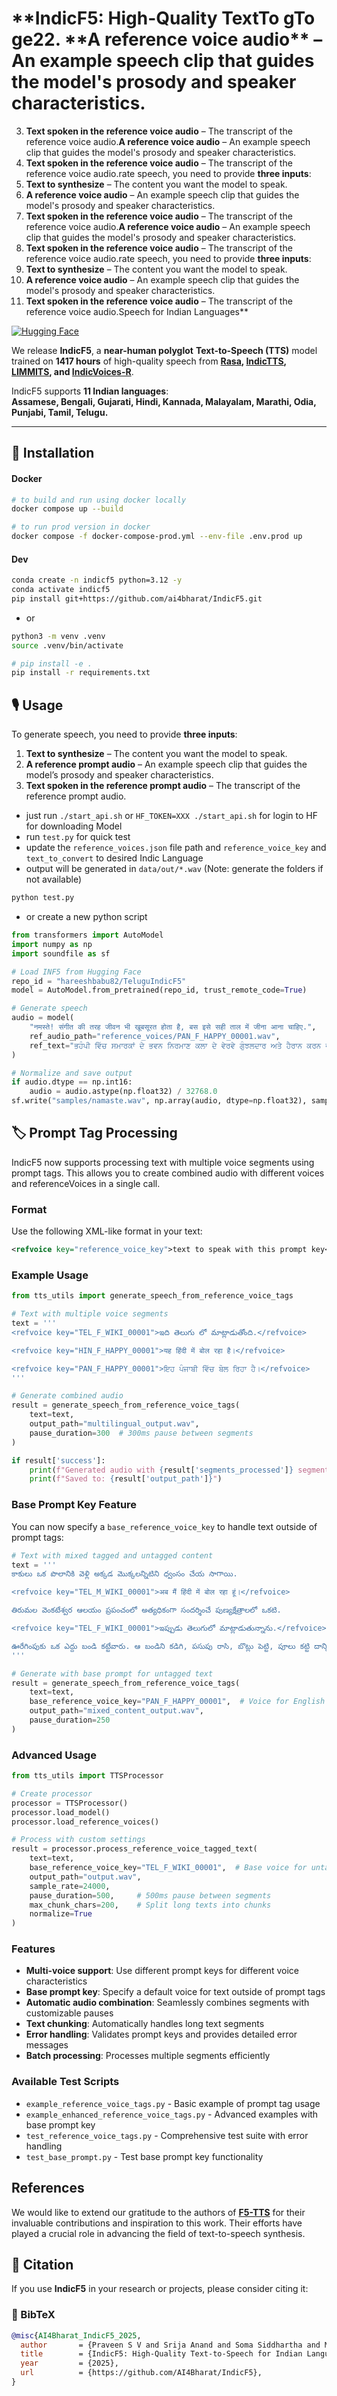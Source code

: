 # **IndicF5: High-Quality TextTo gTo ge22. **A reference voice audio\*\* – An example speech clip that guides the model's prosody and speaker characteristics.

3. **Text spoken in the reference voice audio** – The transcript of the reference voice audio.**A reference voice audio** – An example speech clip that guides the model's prosody and speaker characteristics.
4. **Text spoken in the reference voice audio** – The transcript of the reference voice audio.rate speech, you need to provide **three inputs**:
5. **Text to synthesize** – The content you want the model to speak.
6. **A reference voice audio** – An example speech clip that guides the model's prosody and speaker characteristics.
7. **Text spoken in the reference voice audio** – The transcript of the reference voice audio.**A reference voice audio** – An example speech clip that guides the model's prosody and speaker characteristics.
8. **Text spoken in the reference voice audio** – The transcript of the reference voice audio.rate speech, you need to provide **three inputs**:
9. **Text to synthesize** – The content you want the model to speak.
10. **A reference voice audio** – An example speech clip that guides the model's prosody and speaker characteristics.
11. **Text spoken in the reference voice audio** – The transcript of the reference voice audio.Speech for Indian Languages\*\*

[![Hugging Face](https://img.shields.io/badge/HuggingFace-Model-orange)](https://huggingface.co/ai4bharat/IndicF5)

We release **IndicF5**, a **near-human polyglot** **Text-to-Speech (TTS)** model trained on **1417 hours** of high-quality speech from **[Rasa](https://huggingface.co/datasets/ai4bharat/Rasa), [IndicTTS](https://www.iitm.ac.in/donlab/indictts/database), [LIMMITS](https://sites.google.com/view/limmits24/), and [IndicVoices-R](https://huggingface.co/datasets/ai4bharat/indicvoices_r)**.

IndicF5 supports **11 Indian languages**:  
**Assamese, Bengali, Gujarati, Hindi, Kannada, Malayalam, Marathi, Odia, Punjabi, Tamil, Telugu.**

---

## 🚀 Installation

#### Docker

```sh
# to build and run using docker locally
docker compose up --build

# to run prod version in docker
docker compose -f docker-compose-prod.yml --env-file .env.prod up
```

#### Dev

```bash
conda create -n indicf5 python=3.12 -y
conda activate indicf5
pip install git+https://github.com/ai4bharat/IndicF5.git
```

- or

```sh
python3 -m venv .venv
source .venv/bin/activate

# pip install -e .
pip install -r requirements.txt
```

## 🎙 Usage

To generate speech, you need to provide **three inputs**:

1. **Text to synthesize** – The content you want the model to speak.
2. **A reference prompt audio** – An example speech clip that guides the model’s prosody and speaker characteristics.
3. **Text spoken in the reference prompt audio** – The transcript of the reference prompt audio.

- just run `./start_api.sh` or `HF_TOKEN=XXX ./start_api.sh` for login to HF for downloading Model
- run `test.py` for quick test
- update the `reference_voices.json` file path and `reference_voice_key` and `text_to_convert` to desired Indic Language
- output will be generated in `data/out/*.wav` (Note: generate the folders if not available)

```sh
python test.py
```

- or create a new python script

```python
from transformers import AutoModel
import numpy as np
import soundfile as sf

# Load INF5 from Hugging Face
repo_id = "hareeshbabu82/TeluguIndicF5"
model = AutoModel.from_pretrained(repo_id, trust_remote_code=True)

# Generate speech
audio = model(
    "नमस्ते! संगीत की तरह जीवन भी खूबसूरत होता है, बस इसे सही ताल में जीना आना चाहिए.",
    ref_audio_path="reference_voices/PAN_F_HAPPY_00001.wav",
    ref_text="ਭਹੰਪੀ ਵਿੱਚ ਸਮਾਰਕਾਂ ਦੇ ਭਵਨ ਨਿਰਮਾਣ ਕਲਾ ਦੇ ਵੇਰਵੇ ਗੁੰਝਲਦਾਰ ਅਤੇ ਹੈਰਾਨ ਕਰਨ ਵਾਲੇ ਹਨ, ਜੋ ਮੈਨੂੰ ਖੁਸ਼ ਕਰਦੇ  ਹਨ।"
)

# Normalize and save output
if audio.dtype == np.int16:
    audio = audio.astype(np.float32) / 32768.0
sf.write("samples/namaste.wav", np.array(audio, dtype=np.float32), samplerate=24000)
```

## 🏷️ Prompt Tag Processing

IndicF5 now supports processing text with multiple voice segments using prompt tags. This allows you to create combined audio with different voices and referenceVoices in a single call.

### Format

Use the following XML-like format in your text:

```xml
<refvoice key="reference_voice_key">text to speak with this prompt key</refvoice>
```

### Example Usage

```python
from tts_utils import generate_speech_from_reference_voice_tags

# Text with multiple voice segments
text = '''
<refvoice key="TEL_F_WIKI_00001">ఇది తెలుగు లో మాట్లాడుతోంది.</refvoice>

<refvoice key="HIN_F_HAPPY_00001">यह हिंदी में बोल रहा है।</refvoice>

<refvoice key="PAN_F_HAPPY_00001">ਇਹ ਪੰਜਾਬੀ ਵਿੱਚ ਬੋਲ ਰਿਹਾ ਹੈ।</refvoice>
'''

# Generate combined audio
result = generate_speech_from_reference_voice_tags(
    text=text,
    output_path="multilingual_output.wav",
    pause_duration=300  # 300ms pause between segments
)

if result['success']:
    print(f"Generated audio with {result['segments_processed']} segments")
    print(f"Saved to: {result['output_path']}")
```

### Base Prompt Key Feature

You can now specify a `base_reference_voice_key` to handle text outside of prompt tags:

```python
# Text with mixed tagged and untagged content
text = '''
కాకులు ఒక పొలానికి వెళ్లి అక్కడ మొక్కలన్నిటిని ధ్వంసం చేయ సాగాయి.

<refvoice key="TEL_M_WIKI_00001">अब मैं हिंदी में बोल रहा हूं।</refvoice>

తిరుమల వెంకటేశ్వర ఆలయం ప్రపంచంలో అత్యధికంగా సందర్శించే పుణ్యక్షేత్రాలలో ఒకటి.

<refvoice key="TEL_F_WIKI_00001">ఇప్పుడు తెలుగులో మాట్లాడుతున్నాను.</refvoice>

ఊరేగింపుకు ఒక ఎద్దు బండి కట్టేవారు. ఆ బండిని కడిగి, పసుపు రాసి, బొట్లు పెట్టి, పూలు కట్టి దాన్ని కూడా అందంగా అలంకరించేవారు.
'''

# Generate with base prompt for untagged text
result = generate_speech_from_reference_voice_tags(
    text=text,
    base_reference_voice_key="PAN_F_HAPPY_00001",  # Voice for English parts
    output_path="mixed_content_output.wav",
    pause_duration=250
)
```

### Advanced Usage

```python
from tts_utils import TTSProcessor

# Create processor
processor = TTSProcessor()
processor.load_model()
processor.load_reference_voices()

# Process with custom settings
result = processor.process_reference_voice_tagged_text(
    text=text,
    base_reference_voice_key="TEL_F_WIKI_00001",  # Base voice for untagged content
    output_path="output.wav",
    sample_rate=24000,
    pause_duration=500,     # 500ms pause between segments
    max_chunk_chars=200,    # Split long texts into chunks
    normalize=True
)
```

### Features

- **Multi-voice support**: Use different prompt keys for different voice characteristics
- **Base prompt key**: Specify a default voice for text outside of prompt tags
- **Automatic audio combination**: Seamlessly combines segments with customizable pauses
- **Text chunking**: Automatically handles long text segments
- **Error handling**: Validates prompt keys and provides detailed error messages
- **Batch processing**: Processes multiple segments efficiently

### Available Test Scripts

- `example_reference_voice_tags.py` - Basic example of prompt tag usage
- `example_enhanced_reference_voice_tags.py` - Advanced examples with base prompt key
- `test_reference_voice_tags.py` - Comprehensive test suite with error handling
- `test_base_prompt.py` - Test base prompt key functionality

## References

We would like to extend our gratitude to the authors of **[F5-TTS](https://github.com/SWivid/F5-TTS)** for their invaluable contributions and inspiration to this work. Their efforts have played a crucial role in advancing the field of text-to-speech synthesis.

## 📖 Citation

If you use **IndicF5** in your research or projects, please consider citing it:

### 🔹 BibTeX

```bibtex
@misc{AI4Bharat_IndicF5_2025,
  author       = {Praveen S V and Srija Anand and Soma Siddhartha and Mitesh M. Khapra},
  title        = {IndicF5: High-Quality Text-to-Speech for Indian Languages},
  year         = {2025},
  url          = {https://github.com/AI4Bharat/IndicF5},
}
```
